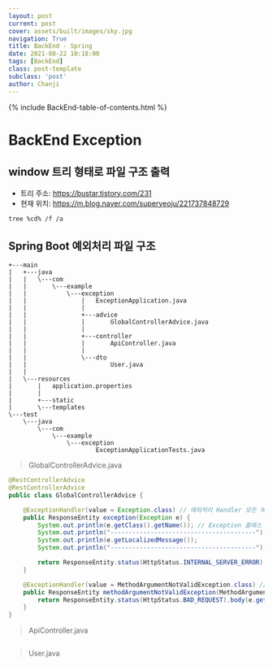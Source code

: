 ```yaml
---
layout: post
current: post
cover: assets/built/images/sky.jpg
navigation: True
title: BackEnd - Spring
date: 2021-08-22 10:18:00
tags: [BackEnd]
class: post-template
subclass: 'post'
author: Chanji
---
```

{% include BackEnd-table-of-contents.html %}

# BackEnd Exception

## window 트리 형태로 파일 구조 출력
- 트리 주소: https://bustar.tistory.com/231</br>
- 현재 위치: https://m.blog.naver.com/superyeoju/221737848729</br>
~~~bash
tree %cd% /f /a
~~~


## Spring Boot 예외처리 파일 구조
~~~
+---main
|   +---java
|   |   \---com
|   |       \---example
|   |           \---exception
|   |               |   ExceptionApplication.java
|   |               |
|   |               +---advice
|   |               |       GlobalControllerAdvice.java
|   |               |
|   |               +---controller
|   |               |       ApiController.java
|   |               |
|   |               \---dto
|   |                       User.java
|   |
|   \---resources
|       |   application.properties
|       |
|       +---static
|       \---templates
\---test
    \---java
        \---com
            \---example
                \---exception
                        ExceptionApplicationTests.java
~~~

> GlobalControllerAdvice.java
~~~java
@RestControllerAdvice
@RestControllerAdvice
public class GlobalControllerAdvice {

    @ExceptionHandler(value = Exception.class) // 예외처리 Handler 모든 예외에 대해서 처리함
    public ResponseEntity exception(Exception e) {
        System.out.println(e.getClass().getName()); // Exception 클래스 명
        System.out.println("----------------------------------------");
        System.out.println(e.getLocalizedMessage());
        System.out.println("----------------------------------------");

        return ResponseEntity.status(HttpStatus.INTERNAL_SERVER_ERROR).body("");
    }

    @ExceptionHandler(value = MethodArgumentNotValidException.class) // 특정 메소드의 예외를 처리 MethodArgumentNotValidException에 대한 예외 처리
    public ResponseEntity methodArgumentNotValidException(MethodArgumentNotValidException e) {
        return ResponseEntity.status(HttpStatus.BAD_REQUEST).body(e.getMessage());
    }
}
~~~

> ApiController.java
~~~java
~~~

> User.java
~~~java
~~~